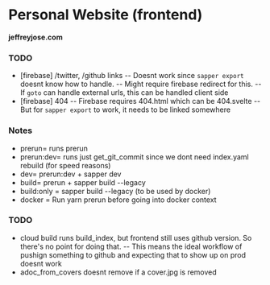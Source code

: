 # Personal Website (frontend)
**jeffreyjose.com**


### TODO
- [firebase] /twitter, /github links
-- Doesnt work since `sapper export` doesnt know how to handle.
-- Might require firebase redirect for this.
-- If `goto` can handle external urls, this can be handled client side
- [firebase] 404
-- Firebase requires 404.html which can be 404.svelte
-- But for `sapper export` to work, it needs to be linked somewhere

### Notes
- prerun= runs prerun
- prerun:dev= runs just get_git_commit since we dont need index.yaml rebuild (for speed reasons)
- dev= prerun:dev + sapper dev
- build= prerun + sapper build --legacy
- build:only = sapper build --legacy (to be used by docker)
- docker = Run yarn prerun  before going into docker context


### TODO
- cloud build runs build_index, but frontend still uses github version. So there's no point for doing that.
-- This means the ideal workflow of pushign something to github and expecting that to show up on prod doesnt work
- adoc_from_covers doesnt remove if a cover.jpg is removed
